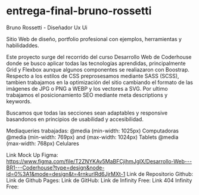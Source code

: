 # entrega-final-bruno-rossetti
Bruno Rossetti - Diseñador Ux Ui

Sitio Web de diseño, portfolio profesional con ejemplos, herramientas y habilidaddes.

Este proyecto surge del recorrido del curso Desarrollo Web de Coderhouse donde se busco aplicar todas las tecnologías aprendidas, principalmente Grid y Flexbox aunque algunos componentes se realiazaron con Boostrap.
Respecto a los estilos de CSS preprosesamos mediante SASS (SCSS), tambien trabajamos en la optimización del sitio cambiando el formato de las imágenes de JPG o PNG a WEBP y los vectores a SVG.
Por ultimo trabajamos el posicionamiento SEO mediante meta descriptions y keywords.

Buscamos que todas las secciones sean adaptables y responsive basandonos en principios de usabilidad y accesibilidad.

Mediaqueries trabajadas:
@media (min-width: 1025px) Computadoras
@media (min-width: 769px) and (max-width: 1024px) Tablets
@media (max-width: 768px) Celulares

Link Mock Up Figma: https://www.figma.com/file/T2ZNYKAv5MaBFCjihmJglX/Desarrollo-Web---BR1---Coderhouse?type=design&node-id=0%3A1&mode=design&t=4rnkurlRd6JjrMXt-1
Link de Repositorio Github: 
Link de Github Pages: 
Link de GitHub:
Link de Infinity Free:
Link 404 Infinity Free:

